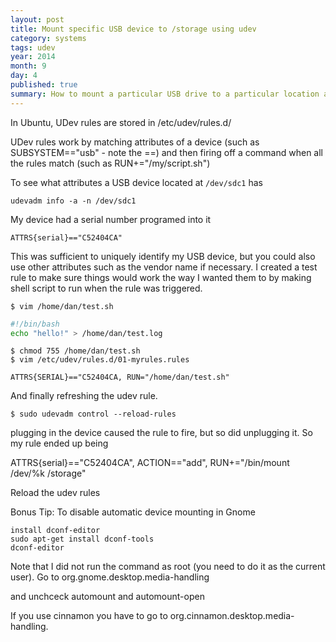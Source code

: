 ```yaml
---
layout: post
title: Mount specific USB device to /storage using udev
category: systems
tags: udev
year: 2014
month: 9
day: 4
published: true
summary: How to mount a particular USB drive to a particular location automatically when it is inserted.
---
```


In Ubuntu, UDev rules are stored in /etc/udev/rules.d/

UDev rules work by matching attributes of a device (such as SUBSYSTEM=="usb" - note the ==) and then firing off a command when all the rules match (such as RUN+="/my/script.sh")

To see what attributes a USB device located at ``/dev/sdc1`` has

```
udevadm info -a -n /dev/sdc1
```

My device had a serial number programed into it

```
ATTRS{serial}=="C52404CA"
```

This was sufficient to uniquely identify my USB device, but you could also use other attributes such as the vendor name if necessary.
I created a test rule to make sure things would work the way I wanted them to by making shell script to run when the rule was triggered.
```
$ vim /home/dan/test.sh
```

```bash
#!/bin/bash
echo "hello!" > /home/dan/test.log
```

```
$ chmod 755 /home/dan/test.sh
$ vim /etc/udev/rules.d/01-myrules.rules
```

```
ATTRS{SERIAL}=="C52404CA, RUN="/home/dan/test.sh"
```

And finally refreshing the udev rule.

```
$ sudo udevadm control --reload-rules
```

plugging in the device caused the rule to fire, but so did unplugging it.
So my rule ended up being

ATTRS{serial}=="C52404CA", ACTION=="add", RUN+="/bin/mount /dev/%k /storage"

Reload the udev rules

Bonus Tip:
To disable automatic device mounting in Gnome

```
install dconf-editor
sudo apt-get install dconf-tools
dconf-editor
```

Note that I did not run the command as root (you need to do it as the current user). Go to org.gnome.desktop.media-handling

and unchceck automount and automount-open

If you use cinnamon you have to go to org.cinnamon.desktop.media-handling.